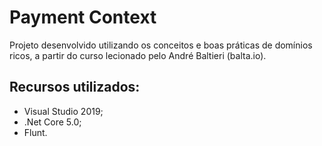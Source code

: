 # Payment Context
Projeto desenvolvido utilizando os conceitos e boas práticas de domínios ricos, a partir do curso lecionado pelo André Baltieri (balta.io).

## Recursos utilizados:

- Visual Studio 2019;
- .Net Core 5.0;
- Flunt.
